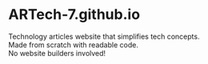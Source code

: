 # ARTech-7.github.io
Technology articles website that simplifies tech concepts.  
Made from scratch with readable code.  
No website builders involved!
